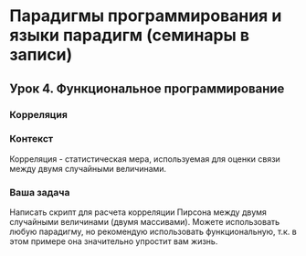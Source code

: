 # Парадигмы программирования и языки парадигм (семинары в записи)
## Урок 4. Функциональное программирование
### Корреляция
### Контекст
Корреляция - статистическая мера, используемая для оценки 
связи между двумя случайными величинами.
### Ваша задача
Написать скрипт для расчета корреляции Пирсона между 
двумя случайными величинами (двумя массивами). Можете 
использовать любую парадигму, но рекомендую использовать 
функциональную, т.к. в этом примере она значительно 
упростит вам жизнь.
